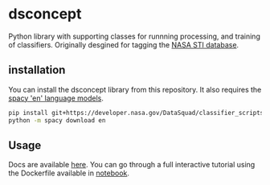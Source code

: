 # dsconcept
Python library with supporting classes for runnning processing, 
and training of classifiers. Originally desgined for 
tagging the [NASA STI database](https://www.sti.nasa.gov/).

## installation
You can install the dsconcept library from this repository. 
It also requires the [spacy 'en' language models](https://spacy.io/usage/models).
```bash
pip install git+https://developer.nasa.gov/DataSquad/classifier_scripts.git
python -m spacy download en
```

## Usage
Docs are available [here](../docs).
You can go through a full interactive tutorial using the Dockerfile available in
[notebook](#../notebook).

